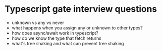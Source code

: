 # Typescript gate interview questions

- unknown vs any vs never
- what happens when you assign any or unknown to other types?
- how does async/await work in typescript?
- how do we know the type that fetch returns
- what's tree shaking and what can prevent tree shaking
